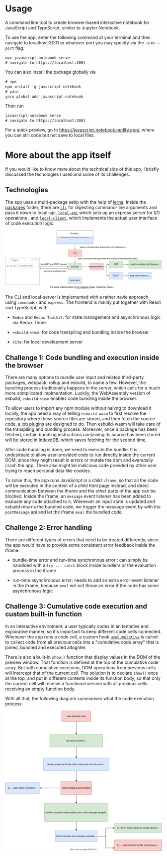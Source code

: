 # Usage

A command line tool to create browser-based interactive notebook for JavaScript and TypeScript, similar to Jupyter Notebook.

To use the app, enter the following command at your terminal and then navigate to localhost:3001 or whatever port you may specify via the `-p` or `--port` flag.

```
npx javascript-notebook serve
# navigate to https://localhost:3001
```

You can also install the package globally via

```
# npm
npm install -g javascript-notebook
# yarn
yarn global add javascript-notebook
```

Then run

```
javascript-notebook serve
# navigate to https://localhost:3001
```

For a quick preview, go to https://javascript-notebook.netlify.app/, where you can still code but not save to local files.

# More about the app itself

If you would like to know more about the technical side of this app, I briefly discussed the techologies I used and some of its challenges.

## Technologies

The app uses a multi-package setip with the help of [lerna](https://github.com/lerna/lerna). Inside the [packages](packages) folder, there are [`cli`](packages/cli) for digesting command-line arguments and pass it down to local-api, [`local-api`](packages/local-api) which sets up an express server for I/O operations , and [`local-client`](packages/local-client), which implements the actual user interface of code execution logic.

![](diagrams/architecture.svg)

The CLI and local-server is implemented with a rather navie approach, using `commander` and `express`. The frontend is mainly put together with React and TypeScript, with

- `Redux` and `Redux Toolkit`: for state management and asynchronous logic via Redux Thunk

- `esbuild-wasm`: for code transpiling and bundling inside the browser

- `Vite`: for local development server

## Challenge 1: Code bundling and execution inside the browser

There are many options to bundle user input and related third-party packages, webpack, rollup and esbuild, to name a few. However, the bundling process traditionally happens in the server, which calls for a much more complicated implmentation. Luckily, the WebAssembly version of esbuild, `esbuild-wasm` enables code bundling inside the browser.

To allow users to import any npm module without haivng to download it locally, the app need a way of telling `esbuild-wasm` to first resolve the repository where these source files are stored, and then fetch the source code, a job [plugins](packages/local-client/src/bundler/plugins) are designed to do. Then esbuild-wasm will take care of the transpiling and bundling process. Moreover, once a package has been fetched, certain bundling instructions containing its source has been stored will be stored in IndexdDB, which saves fetching for the second time.

After code bundling is done, we need to execute the bundle. It is undesirbale to allow user-provided code to run directly inside the current DOM, since they might result in errors or mutate the dom and evenutally crash the app. There also might be malicious code provided by other user trying to reach personal data like cookies.

To solve this, the app runs JavaScript in a child `iframe`, so that all the code will be executed in the context of a child html page instead, and direct communication between the iframe and the other parts of the app can be blocked. Inside the iframe, an `message` event listener has been added to evaluate any code attached to it. Whenever an input state is updated and esbuild returns the bundled code, we trigger the message event by with the `postMessage` api and let the iframe `eval` the bundled code.

## Challenge 2: Error handling

There are different types of errors that need to be treated differently, since the app would have to provide some consistent error feedback inside the iframe.

- bundle-time error and run-time synchronous error : can simply be handlded with a `try ... catch` block inside bundlers or the evaluation process in the iframe

- run-time asynchronous error: needs to add an extra error event listener in the iframe, because `eval` will not throw an error if the code has some asynchronous logic

## Challenge 3: Cumulative code execution and custom built-in function

In an interactive enviroment, a user typically codes in an tentative and explorative manner, so it's important to keep different code cells connected. Whenever the app runs a code cell, a custom hook [`useCumulative`](packages/local-client/src/hooks/index.ts) is called to collect code from all previous cells into a "cumulative code array" that is joined, bundled and executed altoghter.

There is also a built-in `show()` function that display values in the DOM of the preview window. That function is defined at the top of the cumulative code array. But with cumulative exectuion, DOM operations from previous cells will intercept that of the current cell. The solution is to declare `show()` once at the top, and put in different contents inside its function body, so that only the current cell will receive a functional version with all previous cells receiving an empty function body.

With all that, the following diagram summarises what the code execution process

![](diagrams/code-process.svg)
